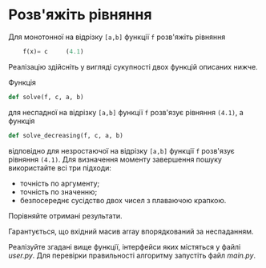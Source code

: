 # Розв'яжіть рівняння


Для монотонної на відрізку `[a,b]` функції `f` розв'яжіть рівняння

```python
    f(x)= c     (4.1)
```

Реалізацію здійсніть у вигляді сукупності двох функцій описаних нижче. 

Функція

```python
def solve(f, c, a, b)
```
для неспадної на відрізку `[a,b]` функції `f` розв'язує рівняння `(4.1)`, 
а функція 

```python
def solve_decreasing(f, c, a, b)
```

відповідно для незростаючої на відрізку `[a,b]` функції `f`
розв'язує рівняння `(4.1)`. 
Для визначення моменту завершення пошуку використайте всі три підходи:
- точність по аргументу;
- точність по значенню;
- безпосереднє сусідство двох чисел з плаваючою крапкою. 

Порівняйте отримані результати.

Гарантується, що вхідний масив array впорядкований за неспаданням.

Реалізуйте згадані вище функції, інтерфейси яких містяться у файлі *user.py*. 
Для перевірки правильності алгоритму запустіть файл *main.py*.